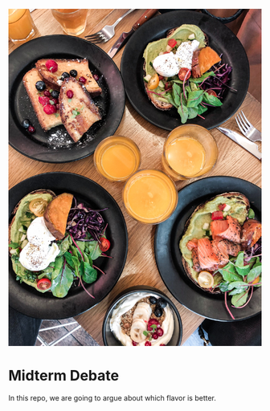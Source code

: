 ![Meal](images/meal.jpg)

# Midterm Debate
In this repo, we are going to argue about which flavor is better.

